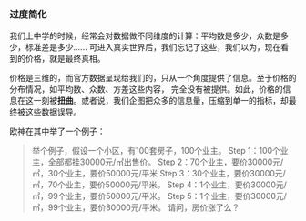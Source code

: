 ### 过度简化
我们上中学的时候，经常会对数据做不同维度的计算：平均数是多少，众数是多少，标准差是多少......
可进入真实世界后，我们忘记了这些，我们以为，现在看到的价格，就是最终真相。

价格是三维的，而官方数据呈现给我们的，只从一个角度提供了信息。至于价格的分布情况，如平均数、众数、方差这些内容， 完全没有被提供。如此，价格的信息在这一刻被**扭曲**。或者说，我们企图把众多的信息量，压缩到单一的指标，却最终被这些数据误导。

欧神在其中举了一个例子：
> 举个例子，假设一个小区，有100套房子，100个业主。
Step 1：100个业主，全部都挂30000元/㎡出售价。
Step 2：70个业主，要价30000元/㎡，30个业主，要价50000元/平米
Step 3：30个业主，要价30000元/㎡，70个业主，要价50000元/平米。
Step 4：1个业主，要价30000元/㎡，99个业主，要价50000元/平米。
Step 5：1个业主，要价30000元/㎡，99个业主，要价80000元/平米。
请问，房价涨了么？

